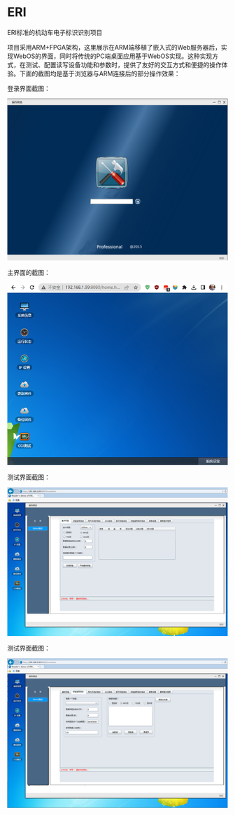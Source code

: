 # ERI
ERI标准的机动车电子标识识别项目

项目采用ARM+FPGA架构，这里展示在ARM端移植了嵌入式的Web服务器后，实现WebOS的界面，同时将传统的PC端桌面应用基于WebOS实现。这种实现方式，在测试、配置读写设备功能和参数时，提供了友好的交互方式和便捷的操作体验。下面的截图均是基于浏览器与ARM连接后的部分操作效果：  


登录界面截图：

![](https://github.com/fivexxxxx/ERI/blob/master/images/login.png)


主界面的截图：

![](https://github.com/fivexxxxx/ERI/blob/master/images/main.png)

测试界面截图：

![](https://github.com/fivexxxxx/ERI/blob/master/images/1.png)

测试界面截图：

![](https://github.com/fivexxxxx/ERI/blob/master/images/2.png)
